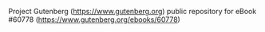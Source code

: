 Project Gutenberg (https://www.gutenberg.org) public repository for eBook #60778 (https://www.gutenberg.org/ebooks/60778)
